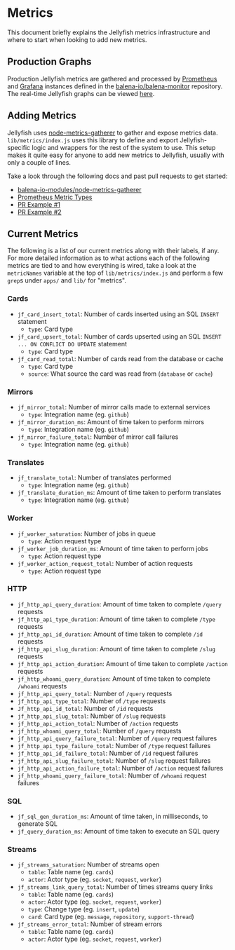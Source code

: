 # Metrics

This document briefly explains the Jellyfish metrics infrastructure and where to start when looking to add new metrics.

## Production Graphs

Production Jellyfish metrics are gathered and processed by [Prometheus](https://prometheus.io/) and [Grafana](https://grafana.com/) instances defined in the [balena-io/balena-monitor](https://github.com/balena-io/balena-monitor) repository.
The real-time Jellyfish graphs can be viewed [here](https://monitor.k8s.balena-cloud.com/d/jellyfish/jellyfish?orgId=1).

## Adding Metrics

Jellyfish uses [node-metrics-gatherer](https://github.com/balena-io-modules/node-metrics-gatherer)
to gather and expose metrics data. `lib/metrics/index.js` uses this library to define and export
Jellyfish-specific logic and wrappers for the rest of the system to use. This setup makes it quite
easy for anyone to add new metrics to Jellyfish, usually with only a couple of lines.

Take a look through the following docs and past pull requests to get started:
- [balena-io-modules/node-metrics-gatherer](https://github.com/balena-io-modules/node-metrics-gatherer)
- [Prometheus Metric Types](https://prometheus.io/docs/concepts/metric_types/)
- [PR Example #1](https://github.com/product-os/jellyfish/pull/3502/files)
- [PR Example #2](https://github.com/product-os/jellyfish/pull/3619/files)

## Current Metrics
The following is a list of our current metrics along with their labels, if any.
For more detailed information as to what actions each of the following metrics are tied to
and how everything is wired, take a look at the `metricNames` variable at the top of
`lib/metrics/index.js` and perform a few `grep`s under `apps/` and `lib/` for "metrics".

### Cards
- `jf_card_insert_total`: Number of cards inserted using an SQL `INSERT` statement
  - `type`: Card type
- `jf_card_upsert_total`: Number of cards upserted using an SQL `INSERT ... ON CONFLICT DO UPDATE` statement
  - `type`: Card type
- `jf_card_read_total`: Number of cards read from the database or cache
  - `type`: Card type
  - `source`: What source the card was read from (`database` or `cache`)

### Mirrors
- `jf_mirror_total`: Number of mirror calls made to external services
  - `type`: Integration name (eg. `github`)
- `jf_mirror_duration_ms`: Amount of time taken to perform mirrors
  - `type`: Integration name (eg. `github`)
- `jf_mirror_failure_total`: Number of mirror call failures
  - `type`: Integration name (eg. `github`)

### Translates
- `jf_translate_total`: Number of translates performed
  - `type`: Integration name (eg. `github`)
- `jf_translate_duration_ms`: Amount of time taken to perform translates
  - `type`: Integration name (eg. `github`)

### Worker
- `jf_worker_saturation`: Number of jobs in queue
  - `type`: Action request type
- `jf_worker_job_duration_ms`: Amount of time taken to perform jobs
  - `type`: Action request type
- `jf_worker_action_request_total`: Number of action requests
  - `type`: Action request type

### HTTP
- `jf_http_api_query_duration`: Amount of time taken to complete `/query` requests
- `jf_http_api_type_duration`: Amount of time taken to complete `/type` requests
- `jf_http_api_id_duration`: Amount of time taken to complete `/id` requests
- `jf_http_api_slug_duration`: Amount of time taken to complete `/slug` requests
- `jf_http_api_action_duration`: Amount of time taken to complete `/action` requests
- `jf_http_whoami_query_duration`: Amount of time taken to complete `/whoami` requests
- `jf_http_api_query_total`: Number of `/query` requests
- `jf_http_api_type_total`: Number of `/type` requests
- `Jf_http_api_id_total`: Number of `/id` requests
- `jf_http_api_slug_total`: Number of `/slug` requests
- `jf_http_api_action_total`: Number of `/action` requests
- `jf_http_whoami_query_total`: Number of `/query` requests
- `jf_http_api_query_failure_total`: Number of `/query` request failures
- `jf_http_api_type_failure_total`: Number of `/type` request failures
- `jf_http_api_id_failure_total`: Number of `/id` request failures
- `jf_http_api_slug_failure_total`: Number of `/slug` request failures
- `jf_http_api_action_failure_total`: Number of `/action` request failures
- `jf_http_whoami_query_failure_total`: Number of `/whoami` request failures

### SQL
- `jf_sql_gen_duration_ms`: Amount of time taken, in milliseconds, to generate SQL
- `jf_query_duration_ms`: Amount of time taken to execute an SQL query

### Streams
- `jf_streams_saturation`: Number of streams open
  - `table`: Table name (eg. `cards`)
  - `actor`: Actor type (eg. `socket`, `request`, `worker`)
- `jf_streams_link_query_total`: Number of times streams query links
  - `table`: Table name (eg. `cards`)
  - `actor`: Actor type (eg. `socket`, `request`, `worker`)
  - `type`: Change type (eg. `insert`, `update`)
  - `card`: Card type (eg. `message`, `repository`, `support-thread`)
- `jf_streams_error_total`: Number of stream errors
  - `table`: Table name (eg. `cards`)
  - `actor`: Actor type (eg. `socket`, `request`, `worker`)
